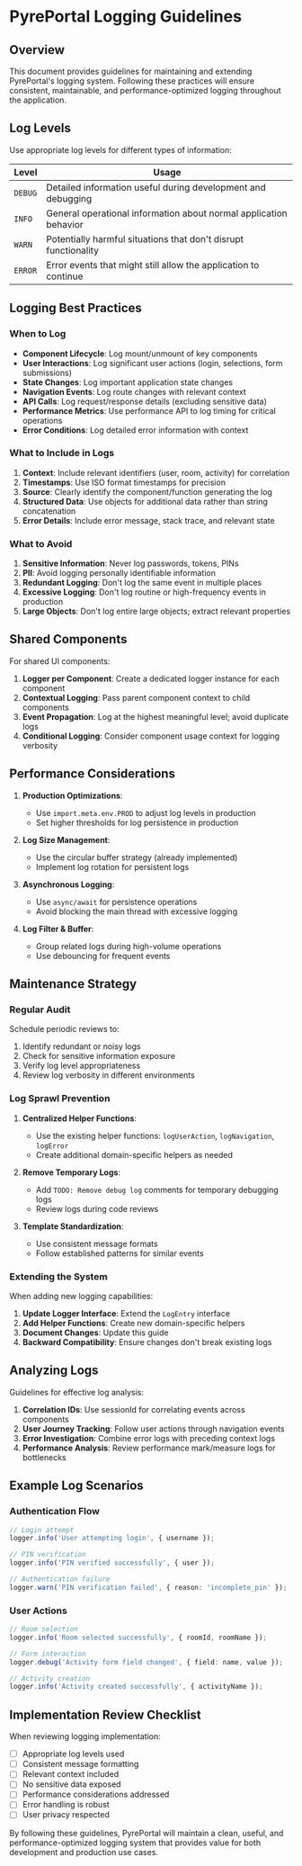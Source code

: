 # PyrePortal Logging Guidelines

## Overview

This document provides guidelines for maintaining and extending PyrePortal's logging system. Following these practices will ensure consistent, maintainable, and performance-optimized logging throughout the application.

## Log Levels

Use appropriate log levels for different types of information:

| Level   | Usage                                                             |
| ------- | ----------------------------------------------------------------- |
| `DEBUG` | Detailed information useful during development and debugging      |
| `INFO`  | General operational information about normal application behavior |
| `WARN`  | Potentially harmful situations that don't disrupt functionality   |
| `ERROR` | Error events that might still allow the application to continue   |

## Logging Best Practices

### When to Log

- **Component Lifecycle**: Log mount/unmount of key components
- **User Interactions**: Log significant user actions (login, selections, form submissions)
- **State Changes**: Log important application state changes
- **Navigation Events**: Log route changes with relevant context
- **API Calls**: Log request/response details (excluding sensitive data)
- **Performance Metrics**: Use performance API to log timing for critical operations
- **Error Conditions**: Log detailed error information with context

### What to Include in Logs

1. **Context**: Include relevant identifiers (user, room, activity) for correlation
2. **Timestamps**: Use ISO format timestamps for precision
3. **Source**: Clearly identify the component/function generating the log
4. **Structured Data**: Use objects for additional data rather than string concatenation
5. **Error Details**: Include error message, stack trace, and relevant state

### What to Avoid

1. **Sensitive Information**: Never log passwords, tokens, PINs
2. **PII**: Avoid logging personally identifiable information
3. **Redundant Logging**: Don't log the same event in multiple places
4. **Excessive Logging**: Don't log routine or high-frequency events in production
5. **Large Objects**: Don't log entire large objects; extract relevant properties

## Shared Components

For shared UI components:

1. **Logger per Component**: Create a dedicated logger instance for each component
2. **Contextual Logging**: Pass parent component context to child components
3. **Event Propagation**: Log at the highest meaningful level; avoid duplicate logs
4. **Conditional Logging**: Consider component usage context for logging verbosity

## Performance Considerations

1. **Production Optimizations**:

   - Use `import.meta.env.PROD` to adjust log levels in production
   - Set higher thresholds for log persistence in production

2. **Log Size Management**:

   - Use the circular buffer strategy (already implemented)
   - Implement log rotation for persistent logs

3. **Asynchronous Logging**:

   - Use `async/await` for persistence operations
   - Avoid blocking the main thread with excessive logging

4. **Log Filter & Buffer**:
   - Group related logs during high-volume operations
   - Use debouncing for frequent events

## Maintenance Strategy

### Regular Audit

Schedule periodic reviews to:

1. Identify redundant or noisy logs
2. Check for sensitive information exposure
3. Verify log level appropriateness
4. Review log verbosity in different environments

### Log Sprawl Prevention

1. **Centralized Helper Functions**:

   - Use the existing helper functions: `logUserAction`, `logNavigation`, `logError`
   - Create additional domain-specific helpers as needed

2. **Remove Temporary Logs**:

   - Add `TODO: Remove debug log` comments for temporary debugging logs
   - Review logs during code reviews

3. **Template Standardization**:
   - Use consistent message formats
   - Follow established patterns for similar events

### Extending the System

When adding new logging capabilities:

1. **Update Logger Interface**: Extend the `LogEntry` interface
2. **Add Helper Functions**: Create new domain-specific helpers
3. **Document Changes**: Update this guide
4. **Backward Compatibility**: Ensure changes don't break existing logs

## Analyzing Logs

Guidelines for effective log analysis:

1. **Correlation IDs**: Use sessionId for correlating events across components
2. **User Journey Tracking**: Follow user actions through navigation events
3. **Error Investigation**: Combine error logs with preceding context logs
4. **Performance Analysis**: Review performance mark/measure logs for bottlenecks

## Example Log Scenarios

### Authentication Flow

```typescript
// Login attempt
logger.info('User attempting login', { username });

// PIN verification
logger.info('PIN verified successfully', { user });

// Authentication failure
logger.warn('PIN verification failed', { reason: 'incomplete_pin' });
```

### User Actions

```typescript
// Room selection
logger.info('Room selected successfully', { roomId, roomName });

// Form interaction
logger.debug('Activity form field changed', { field: name, value });

// Activity creation
logger.info('Activity created successfully', { activityName });
```

## Implementation Review Checklist

When reviewing logging implementation:

- [ ] Appropriate log levels used
- [ ] Consistent message formatting
- [ ] Relevant context included
- [ ] No sensitive data exposed
- [ ] Performance considerations addressed
- [ ] Error handling is robust
- [ ] User privacy respected

By following these guidelines, PyrePortal will maintain a clean, useful, and performance-optimized logging system that provides value for both development and production use cases.
